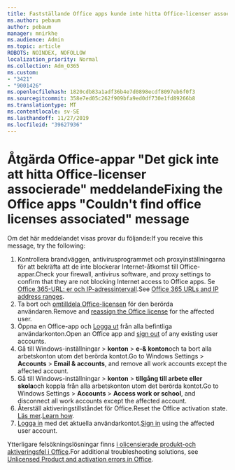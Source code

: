 ```yaml
---
title: Fastställande Office apps kunde inte hitta Office-licenser associerade meddelande
ms.author: pebaum
author: pebaum
manager: mnirkhe
ms.audience: Admin
ms.topic: article
ROBOTS: NOINDEX, NOFOLLOW
localization_priority: Normal
ms.collection: Adm_O365
ms.custom:
- "3421"
- "9001426"
ms.openlocfilehash: 1820cdb83a1adf36b4e7d0898ecdf8097eb6f0f3
ms.sourcegitcommit: 358e7ed05c262f909bfa9ed0df730e1fd89266b8
ms.translationtype: MT
ms.contentlocale: sv-SE
ms.lasthandoff: 11/27/2019
ms.locfileid: "39627936"
---
```

# <a name="fixing-the-office-apps-couldnt-find-office-licenses-associated-message"></a><span data-ttu-id="cc28b-102">Åtgärda Office-appar "Det gick inte att hitta Office-licenser associerade" meddelande</span><span class="sxs-lookup"><span data-stu-id="cc28b-102">Fixing the Office apps "Couldn't find office licenses associated" message</span></span>

<span data-ttu-id="cc28b-103">Om det här meddelandet visas provar du följande:</span><span class="sxs-lookup"><span data-stu-id="cc28b-103">If you receive this message, try the following:</span></span>

1. <span data-ttu-id="cc28b-104">Kontrollera brandväggen, antivirusprogrammet och proxyinställningarna för att bekräfta att de inte blockerar Internet-åtkomst till Office-appar.</span><span class="sxs-lookup"><span data-stu-id="cc28b-104">Check your firewall, antivirus software, and proxy settings to confirm that they are not blocking Internet access to Office apps.</span></span> <span data-ttu-id="cc28b-105">Se [Office 365-URL: er och IP-adressintervall](https://docs.microsoft.com/office365/enterprise/urls-and-ip-address-ranges).</span><span class="sxs-lookup"><span data-stu-id="cc28b-105">See [Office 365 URLs and IP address ranges](https://docs.microsoft.com/office365/enterprise/urls-and-ip-address-ranges).</span></span>
2. <span data-ttu-id="cc28b-106">Ta bort och [omtilldela Office-licensen](https://docs.microsoft.com/office365/admin/manage/assign-licenses-to-users) för den berörda användaren.</span><span class="sxs-lookup"><span data-stu-id="cc28b-106">Remove and [reassign the Office license](https://docs.microsoft.com/office365/admin/manage/assign-licenses-to-users) for the affected user.</span></span> 
3. <span data-ttu-id="cc28b-107">Öppna en Office-app och [Logga ut](https://support.office.com/article/5a20dc11-47e9-4b6f-945d-478cb6d92071) från alla befintliga användarkonton.</span><span class="sxs-lookup"><span data-stu-id="cc28b-107">Open an Office app and [sign out](https://support.office.com/article/5a20dc11-47e9-4b6f-945d-478cb6d92071) of any existing user accounts.</span></span>
4. <span data-ttu-id="cc28b-108">Gå till Windows-inställningar > **konton** > **e-& konton**och ta bort alla arbetskonton utom det berörda kontot.</span><span class="sxs-lookup"><span data-stu-id="cc28b-108">Go to Windows Settings > **Accounts** > **Email & accounts**, and remove all work accounts except the affected account.</span></span>
5. <span data-ttu-id="cc28b-109">Gå till Windows-inställningar > **konton** > **tillgång till arbete eller skola**och koppla från alla arbetskonton utom det berörda kontot.</span><span class="sxs-lookup"><span data-stu-id="cc28b-109">Go to Windows Settings > **Accounts** > **Access work or school**, and disconnect all work accounts except the affected account.</span></span>
6. <span data-ttu-id="cc28b-110">Återställ aktiveringstillståndet för Office.</span><span class="sxs-lookup"><span data-stu-id="cc28b-110">Reset the Office activation state.</span></span> <span data-ttu-id="cc28b-111">[Läs mer](https://docs.microsoft.com/office365/troubleshoot/activation/reset-office-365-proplus-activation-state).</span><span class="sxs-lookup"><span data-stu-id="cc28b-111">[Learn how](https://docs.microsoft.com/office365/troubleshoot/activation/reset-office-365-proplus-activation-state).</span></span>
7. <span data-ttu-id="cc28b-112">[Logga in](https://support.office.com/article/628ea040-f265-49de-b986-be09c3ebf8a9) med det aktuella användarkontot.</span><span class="sxs-lookup"><span data-stu-id="cc28b-112">[Sign in](https://support.office.com/article/628ea040-f265-49de-b986-be09c3ebf8a9) using the affected user account.</span></span>

<span data-ttu-id="cc28b-113">Ytterligare felsökningslösningar finns [i olicensierade produkt-och aktiveringsfel i Office](https://support.office.com/Article/0d23d3c0-c19c-4b2f-9845-5344fedc4380).</span><span class="sxs-lookup"><span data-stu-id="cc28b-113">For additional troubleshooting solutions, see [Unlicensed Product and activation errors in Office](https://support.office.com/Article/0d23d3c0-c19c-4b2f-9845-5344fedc4380).</span></span>
